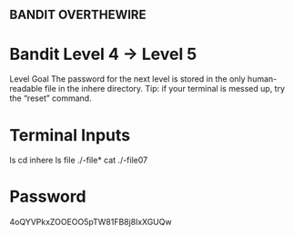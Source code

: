 ## BANDIT OVERTHEWIRE

# Bandit Level 4 → Level 5
Level Goal
The password for the next level is stored in the only human-readable file in the inhere directory. Tip: if your terminal is messed up, try the “reset” command.

# Terminal Inputs
  ls
  cd inhere
  ls
  file ./-file*
  cat ./-file07

# Password
  4oQYVPkxZOOEOO5pTW81FB8j8lxXGUQw
  


